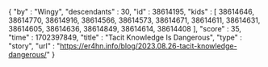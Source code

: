 {
  "by" : "Wingy",
  "descendants" : 30,
  "id" : 38614195,
  "kids" : [ 38614646, 38614770, 38614916, 38614566, 38614573, 38614671, 38614611, 38614631, 38614605, 38614636, 38614849, 38614614, 38614408 ],
  "score" : 35,
  "time" : 1702397849,
  "title" : "Tacit Knowledge Is Dangerous",
  "type" : "story",
  "url" : "https://er4hn.info/blog/2023.08.26-tacit-knowledge-dangerous/"
}

